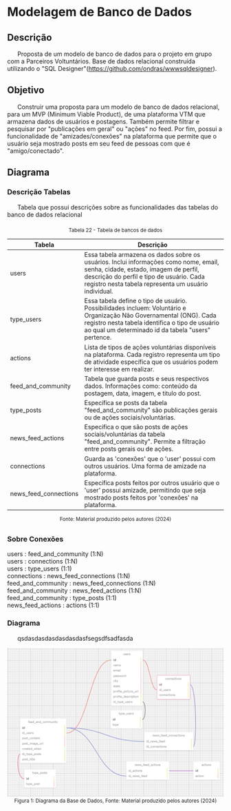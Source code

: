 # Modelagem de Banco de Dados
## Descrição
&nbsp;&nbsp;&nbsp;&nbsp;&nbsp;&nbsp;Proposta de um modelo de banco de dados para o projeto em grupo com a Parceiros Voltuntários. Base de dados relacional construída utilizando o "SQL Designer"(https://github.com/ondras/wwwsqldesigner).

## Objetivo
&nbsp;&nbsp;&nbsp;&nbsp;&nbsp;&nbsp;Construir uma proposta para um modelo de banco de dados relacional, para um MVP (Minimum Viable Product), de uma plataforma VTM que armazena dados de usuários e postagens. Também permite filtrar e pesquisar por "publicações em geral" ou "ações" no feed. Por fim, possui a funcionalidade de "amizades/conexões" na plataforma que permite que o usuário seja mostrado posts em seu feed de pessoas com que é "amigo/conectado". 

## Diagrama
### Descrição Tabelas
&nbsp;&nbsp;&nbsp;&nbsp;&nbsp;&nbsp;Tabela que possui descrições sobre as funcionalidades das tabelas do banco de dados relacional
<div align="center">
<sub>Tabela 22 - Tabela de bancos de dados </sub>
</div>

| Tabela                        | Descrição                                                                                                                                                                                                                                                                   |
| ----------------------------- | --------------------------------------------------------------------------------------------------------------------------------------------------------------------------------------------------------------------------------------------------------------------------- |
| users                         | Essa tabela armazena os dados sobre os usuários. Inclui informações como nome, email, senha, cidade, estado, imagem de perfil, descrição do perfil e tipo de usuário. Cada registro nesta tabela representa um usuário individual. |
| type_users                    | Essa tabela define o tipo de usuário. Possibilidades incluem: Voluntário e Organização Não Governamental (ONG). Cada registro nesta tabela identifica o tipo de usuário ao qual um determinado id da tabela "users" pertence.      |
| actions                       | Lista de tipos de ações voluntárias disponíveis na plataforma. Cada registro representa um tipo de atividade específica que os usuários podem ter interesse em realizar. |
| feed_and_community            | Tabela que guarda posts e seus respectivos dados. Informações como: conteúdo da postagem, data, imagem, e titulo do post.   |
| type_posts                    | Especifica se posts da tabela "feed_and_community" são publicações gerais ou de ações sociais/voluntárias.      |
| news_feed_actions             | Especifica o que são posts de ações sociais/voluntárias da tabela "feed_and_community". Permite a filtração entre posts gerais ou de ações. |
| connections            | Guarda as 'conexões' que o 'user' possui com outros usuários. Uma forma de amizade na plataforma.|
| news_feed_connections             | Especifica posts feitos por outros usuário que o 'user' possui amizade, permitindo que seja mostrado posts feitos por 'conexões' na plataforma.|
<div align="center">
<sup>Fonte: Material produzido pelos autores (2024)</sup>
</div>

### Sobre Conexões
users : feed_and_community (1:N)
<br>
users : connections (1:N)
<br>
users : type_users (1:1)
<br>
connections : news_feed_connections (1:N)
<br>
feed_and_community : news_feed_connections (1:N)
<br>
feed_and_community : news_feed_actions (1:N)
<br>
feed_and_community : type_posts (1:1)
<br>
news_feed_actions : actions (1:1)



### Diagrama 
&nbsp;&nbsp;&nbsp;&nbsp;&nbsp;&nbsp;qsdasdasdasdasdasdasfsegsdfsadfasda
<div align="center" width="100%">
<img src = "assets/DiagramaBase.png " alt="Diagrama da Base de Dados">
<sup>Figura 1: Diagrama da Base de Dados, Fonte: Material produzido pelos autores (2024)</sup>
</div>


